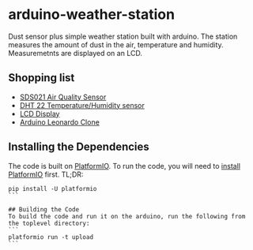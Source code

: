 # arduino-weather-station
Dust sensor plus simple weather station built with arduino.
The station measures the amount of dust in the air, temperature and humidity.
Measuremetnts are displayed on an LCD.

## Shopping list
* [SDS021 Air Quality Sensor](https://www.aliexpress.com/wholesale?catId=0&initiative_id=SB_20180222113508&SearchText=SDS021)
* [DHT 22 Temperature/Humidity sensor](http://www.santy.cz/senzory-c24/sa0306-i329/)
* [LCD Display](http://www.santy.cz/zobrazovace-c7/lcd-1602-yellow-i2c-i171/)
* [Arduino Leonardo Clone](http://www.santy.cz/arduino-usb-c15/arduino-leonardo-atmel-i59/)

## Installing the Dependencies
The code is built on [PlatformIO](https://platformio.org/). To run the code, you will need to
[install PlatformIO](http://docs.platformio.org/en/latest/installation.html) first. TL;DR:
````
pip install -U platformio
```

## Building the Code
To build the code and run it on the arduino, run the following from the toplevel directory:
```
platformio run -t upload
```

